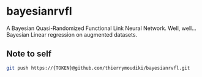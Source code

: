 # bayesianrvfl

A Bayesian Quasi-Randomized Functional Link Neural Network. Well, well... Bayesian Linear regression on augmented datasets. 

## Note to self

```bash
git push https://{TOKEN}@github.com/thierrymoudiki/bayesianrvfl.git
```
